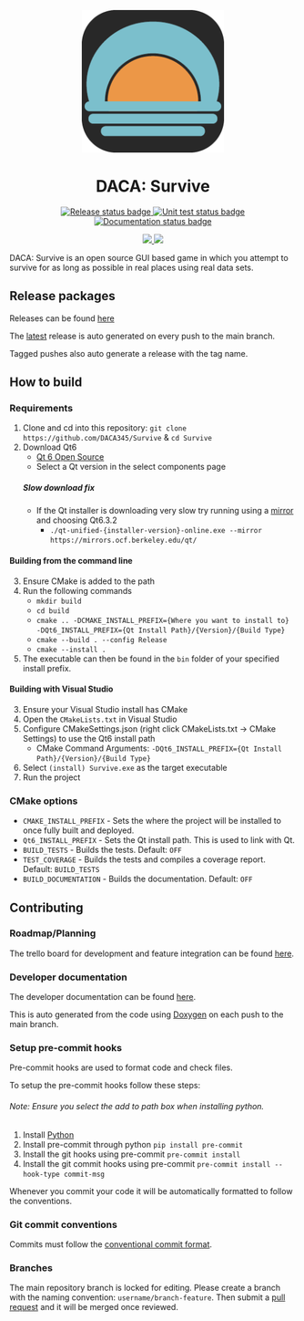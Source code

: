 <p align="center">
    <img alt="DACA: Survive logo" width="250px" src="https://github.com/DACA345/Survive/blob/main/textures/icon/icon.png?raw=true">
</p>

<h1 align="center">
    DACA: Survive
</h1>

<p align="center">
  <a href="https://github.com/DACA345/Survive/actions">
    <img src="https://github.com/DACA345/Survive/actions/workflows/release.yml/badge.svg" alt="Release status badge">
  </a>

  <a href="https://github.com/DACA345/Survive/actions">
    <img src="https://github.com/DACA345/Survive/actions/workflows/test.yml/badge.svg" alt="Unit test status badge">
  </a>

  <a href="https://github.com/DACA345/Survive/actions">
    <img src="https://github.com/DACA345/Survive/actions/workflows/documentation.yml/badge.svg" alt="Documentation status badge">
  </a>
</p>

<p align="center">
    <a href="https://codecov.io/gh/DACA345/Survive"> 
        <img src="https://codecov.io/gh/DACA345/Survive/graph/badge.svg?token=6O2KSPS27J"> 
    </a>
    <a href="https://app.codacy.com/gh/DACA345/Survive/dashboard?utm_source=gh&utm_medium=referral&utm_content=&utm_campaign=Badge_grade">
        <img src="https://app.codacy.com/project/badge/Grade/d6280242bbe94a0a9cdf151f49fb03fc"/>
    </a>
</p>

DACA: Survive is an open source GUI based game in which you attempt to survive for as long as possible in real places using real data sets.

## Release packages
Releases can be found [here](https://github.com/DACA345/Survive/releases)

The [latest](https://github.com/DACA345/Survive/releases/tag/latest) release is auto generated on every push to the main branch.

Tagged pushes also auto generate a release with the tag name.

## How to build

### Requirements
1. Clone and cd into this repository: `git clone https://github.com/DACA345/Survive` & `cd Survive`
2. Download Qt6
    - [Qt 6 Open Source](https://www.qt.io/download-qt-installer-oss)
    - Select a Qt version in the select components page
    ##### Slow download fix
    - If the Qt installer is downloading very slow try running using a [mirror](https://download.qt.io/static/mirrorlist/) and choosing Qt6.3.2
        - `./qt-unified-{installer-version}-online.exe --mirror https://mirrors.ocf.berkeley.edu/qt/`

#### Building from the command line
3. Ensure CMake is added to the path
4. Run the following commands
    - `mkdir build`
    - `cd build`
    - `cmake .. -DCMAKE_INSTALL_PREFIX={Where you want to install to} -DQt6_INSTALL_PREFIX={Qt Install Path}/{Version}/{Build Type}`
    - `cmake --build . --config Release`
    - `cmake --install .`
5. The executable can then be found in the `bin` folder of your specified install prefix.

#### Building with Visual Studio
3. Ensure your Visual Studio install has CMake
4. Open the `CMakeLists.txt` in Visual Studio
5. Configure CMakeSettings.json (right click CMakeLists.txt -> CMake Settings) to use the Qt6 install path
    - CMake Command Arguments: `-DQt6_INSTALL_PREFIX={Qt Install Path}/{Version}/{Build Type}`
6. Select `(install) Survive.exe` as the target executable
7. Run the project

### CMake options
- `CMAKE_INSTALL_PREFIX` - Sets the where the project will be installed to once fully built and deployed.
- `Qt6_INSTALL_PREFIX` - Sets the Qt install path. This is used to link with Qt.
- `BUILD_TESTS` - Builds the tests. Default: `OFF`
- `TEST_COVERAGE` - Builds the tests and compiles a coverage report. Default: `BUILD_TESTS`
- `BUILD_DOCUMENTATION` - Builds the documentation. Default: `OFF`

## Contributing

### Roadmap/Planning
The trello board for development and feature integration can be found [here](https://trello.com/b/NzhqGrRe/survive).

### Developer documentation
The developer documentation can be found [here](https://daca345.github.io/Survive/).

This is auto generated from the code using [Doxygen](https://www.doxygen.nl/index.html) on each push to the main branch.

### Setup pre-commit hooks
Pre-commit hooks are used to format code and check files.

To setup the pre-commit hooks follow these steps:
###### Note: Ensure you select the add to path box when installing python.
1. Install [Python](https://www.python.org/)
2. Install pre-commit through python `pip install pre-commit`
3. Install the git hooks using pre-commit `pre-commit install`
4. Install the git commit hooks using pre-commit `pre-commit install --hook-type commit-msg`

Whenever you commit your code it will be automatically formatted to follow the conventions.

### Git commit conventions
Commits must follow the [conventional commit format](https://www.conventionalcommits.org/en/v1.0.0/).

### Branches
The main repository branch is locked for editing. Please create a branch with the naming convention: `username/branch-feature`.
Then submit a [pull request](https://github.com/DACA345/Survive/pulls) and it will be merged once reviewed.
